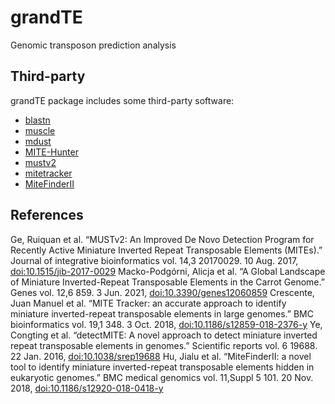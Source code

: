 # grandTE
Genomic transposon prediction analysis





Third-party
-----------

grandTE package includes some third-party software:

* [blastn](https://ftp.ncbi.nlm.nih.gov/blast/executables/legacy.NOTSUPPORTED/)
* [muscle](http://www.drive5.com/muscle/downloads.htm)
* [mdust](https://github.com/lh3/mdust)
* [MITE-Hunter](http://target.iplantcollaborative.org/mite_hunter.html)
* [mustv2](http://www.healthinformaticslab.org/supp/resources.php)
* [mitetracker](https://github.com/INTABiotechMJ/MITE-Tracker)
* [MiteFinderII](https://github.com/jhu99/miteFinder)


References
-----------

Ge, Ruiquan et al. “MUSTv2: An Improved De Novo Detection Program for Recently Active Miniature Inverted Repeat Transposable Elements (MITEs).” Journal of integrative bioinformatics vol. 14,3 20170029. 10 Aug. 2017, [doi:10.1515/jib-2017-0029](https://pubmed.ncbi.nlm.nih.gov/28796642/)
Macko-Podgórni, Alicja et al. “A Global Landscape of Miniature Inverted-Repeat Transposable Elements in the Carrot Genome.” Genes vol. 12,6 859. 3 Jun. 2021, [doi:10.3390/genes12060859](https://www.ncbi.nlm.nih.gov/pmc/articles/PMC8227079/)
Crescente, Juan Manuel et al. “MITE Tracker: an accurate approach to identify miniature inverted-repeat transposable elements in large genomes.” BMC bioinformatics vol. 19,1 348. 3 Oct. 2018, [doi:10.1186/s12859-018-2376-y](https://www.ncbi.nlm.nih.gov/pmc/articles/PMC6171319/)
Ye, Congting et al. “detectMITE: A novel approach to detect miniature inverted repeat transposable elements in genomes.” Scientific reports vol. 6 19688. 22 Jan. 2016, [doi:10.1038/srep19688](https://pubmed.ncbi.nlm.nih.gov/26795595/)
Hu, Jialu et al. “MiteFinderII: a novel tool to identify miniature inverted-repeat transposable elements hidden in eukaryotic genomes.” BMC medical genomics vol. 11,Suppl 5 101. 20 Nov. 2018, [doi:10.1186/s12920-018-0418-y](https://www.ncbi.nlm.nih.gov/pmc/articles/PMC6245586/)



